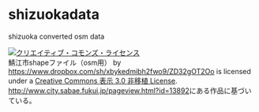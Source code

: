 shizuokadata
============

shizuoka converted osm data
<!DOCTYPE html PUBLIC "-//W3C//DTD XHTML 1.0 Transitional//EN" "http://www.w3.org/TR/xhtml1/DTD/xhtml1-transitional.dtd">
<html xmlns="http://www.w3.org/1999/xhtml">
<head>
<meta http-equiv="Content-Type" content="text/html; charset=UTF-8" />
<title>無題ドキュメント</title>
</head>
<body>
<a rel="license" href="http://creativecommons.org/licenses/by/3.0/deed.ja"><img alt="クリエイティブ・コモンズ・ライセンス" style="border-width:0" src="http://i.creativecommons.org/l/by/3.0/88x31.png" /></a><br /><span xmlns:dct="http://purl.org/dc/terms/" property="dct:title">鯖江市shapeファイル（osm用）</span> by <a xmlns:cc="http://creativecommons.org/ns#" href="https://www.dropbox.com/sh/xbykedmibh2fwo9/ZD32gOT2Oo" property="cc:attributionName" rel="cc:attributionURL">https://www.dropbox.com/sh/xbykedmibh2fwo9/ZD32gOT2Oo</a> is licensed under a <a rel="license" href="http://creativecommons.org/licenses/by/3.0/deed.ja">Creative Commons 表示 3.0 非移植 License</a>.<br /><a xmlns:dct="http://purl.org/dc/terms/" href="http://www.city.sabae.fukui.jp/pageview.html?id=13892" rel="dct:source">http://www.city.sabae.fukui.jp/pageview.html?id=13892</a>にある作品に基づいている。
</body>
</html>
